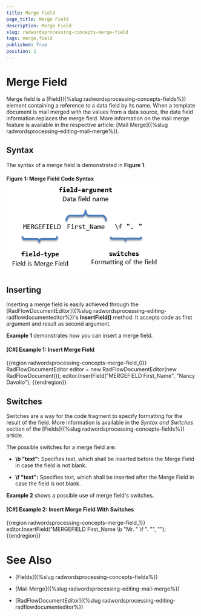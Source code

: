 ```yaml
---
title: Merge Field
page_title: Merge Field
description: Merge Field
slug: radwordsprocessing-concepts-merge-field
tags: merge,field
published: True
position: 1
---
```


# Merge Field



Merge field is a [Field]({%slug radwordsprocessing-concepts-fields%}) element containing a reference to a data field by its name. When a template document is mail merged with the values from a data source, the data field information replaces the merge field. More information on the mail merge feature is available in the respective article: [Mail Merge]({%slug radwordsprocessing-editing-mail-merge%}).
      

## Syntax

The syntax of a merge field is demonstrated in __Figure 1__.
        

#### Figure 1: Merge Field Code Syntax![Rad Words Processing Concepts Merge Field 01](images/RadWordsProcessing_Concepts_Merge_Field_01.png)

## Inserting

Inserting a merge field is easily achieved through the [RadFlowDocumentEditor]({%slug radwordsprocessing-editing-radflowdocumenteditor%})'s __InsertField()__ method. It accepts code as first argument and result as second argument.
        

__Example 1__ demonstrates how you can insert a merge field.
        

#### __[C#] Example 1: Insert Merge Field__

{{region radwordsprocessing-concepts-merge-field_0}}
    RadFlowDocumentEditor editor = new RadFlowDocumentEditor(new RadFlowDocument());
    editor.InsertField("MERGEFIELD First_Name", "Nancy Davolio");
{{endregion}}



## Switches

Switches are a way for the code fragment to specify formatting for the result of the field. More information is available in the *Syntax and Switches* section of the [Fields]({%slug radwordsprocessing-concepts-fields%}) article.
        

The possible switches for a merge field are:
        

* __\b "text":__ Specifies text, which shall be inserted before the Merge Field in case the field is not blank.  
         
* __\f "text":__ Specifies text, which shall be inserted after the Merge Field in case the field is not blank.
            

__Example 2__ shows a possible use of merge field's switches.
        

#### __[C#] Example 2: Insert Merge Field With Switches__

{{region radwordsprocessing-concepts-merge-field_1}}
    editor.InsertField("MERGEFIELD First_Name \\b \"Mr. \" \\f \". \"", "");
{{endregion}}


# See Also

 * [Fields]({%slug radwordsprocessing-concepts-fields%})

 * [Mail Merge]({%slug radwordsprocessing-editing-mail-merge%})

 * [RadFlowDocumentEditor]({%slug radwordsprocessing-editing-radflowdocumenteditor%})
